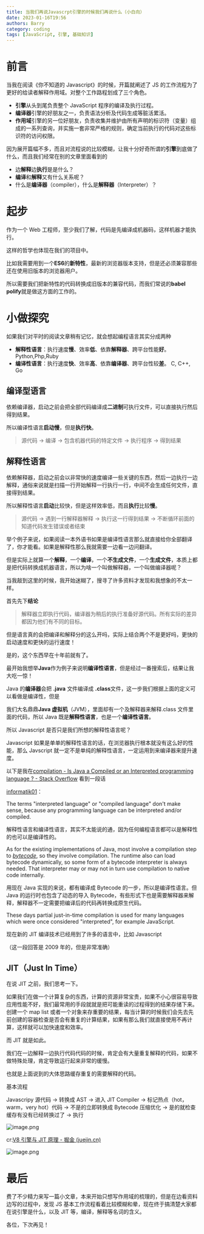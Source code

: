 ```yaml
---
title: 当我们再说Javascrpt引擎的时候我们再说什么（小白向）
date: 2023-01-16T19:56
authors: Barry
category: coding
tags: [JavaScript, 引擎, 基础知识]
---
```


# 前言

当我在阅读《你不知道的 Javascript》的时候，开篇就阐述了 JS 的工作流程为了更好的给读者解释作用域。对整个工作路程划成了三个角色。

- **引擎**从头到尾负责整个 JavaScript 程序的编译及执行过程。
- **编译器**引擎的好朋友之一，负责语法分析及代码生成等脏活累活。
- **作用域**引擎的另一位好朋友，负责收集并维护由所有声明的标识符（变量）组成的一系列查询，并实施一套非常严格的规则，确定当前执行的代码对这些标识符的访问权限。

因为展开篇幅不多，而且对流程说的比较模糊，让我十分好奇所谓的**引擎**到底做了什么，而且我们经常在别的文章里面看到的

- 边**解释**边**执行**是是什么？
- **编译**和**解释**又有什么关系呢？
- 什么是**编译器**（compiler），什么是**解释器**（Interpreter）？

<!--truncate-->

# 起步

作为一个 Web 工程师，至少我们了解，代码是先编译成机器码，这样机器才能执行。

这样的哲学也体现在我们的项目中。

比如我需要用到一个**ES6**的**新特性**，最新的浏览器版本支持，但是还必须兼容那些还在使用旧版本的浏览器用户。

所以需要我们把新特性的代码转换成旧版本的兼容代码，而我们常说的**babel** **polify**就是做这方面的工作的。

# 小做探究

如果我们对平时的阅读文章稍有记忆，就会想起编程语言其实分成两种

- **解释性语言**：执行速度**慢**、效率**低**、依靠**解释器**、跨平台性能**好**。 Python,Php,Ruby
- **编译性语言**：执行速度**快**、效率**高**、依靠**编译器**、跨平台性较**差**。 C, C++, Go

## 编译型语言

依赖编译器，启动之前会把全部代码编译成**二进制**可执行文件，可以直接执行然后得到结果。

所以编译性语言**启动慢**，但是**执行快**。

> 源代码 -> 编译 -> 包含机器代码的特定文件 -> 执行程序 -> 得到结果

## 解释性语言

依赖解释器，启动之前会以非常快的速度编译一些关键的东西，然后一边执行一边解释，通俗来说就是扫描一行开始解释一行执行一行，中间不会生成任何文件，直接得到结果。

所以解释性语言**启动**比较快，但是这样效率低，而且**执行**比较**慢**。

> 源代码 -> 遇到一行解释器解释 -> 执行这一行得到结果 -> 不断循环前面的知道代码发生错误或者结束

举个例子来说，如果阅读一本外语书如果是编译性语言那么就直接给你全部翻译了，你才能看。如果是解释性那么我就需要一边看一边问翻译。

但是实际上就算一个**解释**，一个**编译**，一个**不生成文件**，一个**生成文件**，本质上都是把代码转换成机器语言，所以为啥一个叫做解释器，一个叫做编译器呢？

当我敲到这里的时候，我开始迷糊了，搜寻了许多资料才发现和我想象的不太一样。

首先先下**结论**

> 解释器立即执行代码，编译器为稍后的执行准备好源代码。所有实际的差异都因为他们有不同的目标。

但是语言真的会把编译和解释分的这么开吗，实际上结合两个不是更好吗，更快的启动速度和更快的运行速度！

是的，这个东西早在十年前就有了。

最开始我想举**Java**作为例子来说明**编译性语言**，但是经过一番搜索后，结果让我大吃一惊！

Java 的**编译器**会把 **.java** 文件编译成 **.class**文件，这一步我们根据上面的定义可以看做是编译性，但是

我们大名鼎鼎**Java 虚拟机**（JVM），里面却有一个及解释器来解释.class 文件里面的代码，所以 Java 既是**解释性语言**，也是一个**编译性语言**。

所以 Javascript 是否只是我们所想的解释性语言呢？

Javascript 如果是单单的解释性语言的话，在浏览器执行根本就没有这么好的性能，那么 Javscript 就一定不是单纯的解释性语言，一定运用到来编译器来提升速度。

以下是我在[compilation - Is Java a Compiled or an Interpreted programming language ? - Stack Overflow](https://stackoverflow.com/questions/1326071/is-java-a-compiled-or-an-interpreted-programming-language) 看到一段话

[informatik01](https://stackoverflow.com/users/814702/informatik01)：

The terms "interpreted language" or "compiled language" don't make sense, because any programming language can be interpreted and/or compiled.

解释性语言和编译性语言，其实不太能说的通，因为任何编程语言都可以是解释性的也可以是编译性的。

As for the existing implementations of Java, most involve a compilation step to [_bytecode_](https://en.wikipedia.org/wiki/Java_bytecode), so they involve compilation. The runtime also can load bytecode dynamically, so some form of a bytecode interpreter is always needed. That interpreter may or may not in turn use compilation to native code internally.

用现在 Java 实现的来说，都有编译成 Bytecode 的一步，所以是编译性语言。但 Java 的运行时也包含了动态的导入 Bytecode，有些形式下也是需要解释器来解释，解释器不一定需要把编译后的代码再转换成原生代码。

These days partial just-in-time compilation is used for many languages which were once considered "interpreted", for example JavaScript.

现在新的 JIT 编译技术已经用到了许多的语言中，比如 Javascript

（这一段回答是 2009 年的，但是非常准确）

## JIT（Just In Time）

在说 JIT 之前，我们思考一下。

如果我们在做一个计算复杂的东西，计算的资源非常宝贵，如果不小心很容易导致应用性能不好，我们最常用的手段就就是把可能重读的过程得到的结果存储下来。创建一个 map list 或者一个对象来存重要的结果，每当计算的时候我们会先去先前创建的容器检查是否会有重复的计算结果，如果有那么我们就直接使用不再计算，这样就可以加快速度和效率。

而 JIT 就是如此。

我们在一边解释一边执行代码代码的时候，肯定会有大量重复解释的代码，如果不做特殊处理，肯定导致运行起来非常的缓慢。

也就是上面说到的大体思路缓存重复的需要解释的代码。

基本流程

Javascripy 源代码 -> 转换成 AST -> 进入 JIT Compiler -> 标记热点（hot，warm，very hot）代码 -> 不是的立即转换成 Bytecode 压缩优化 -> 是的就检查缓存有没有已经转换过了 -> 执行

![image.png](https://p9-juejin.byteimg.com/tos-cn-i-k3u1fbpfcp/2664038acc014b76a0f9c76d2ba73ea8~tplv-k3u1fbpfcp-watermark.image?)

cr:[V8 引擎与 JIT 原理 - 掘金 (juejin.cn)](https://juejin.cn/post/7179130165262286885)

![image.png](https://p3-juejin.byteimg.com/tos-cn-i-k3u1fbpfcp/8425905e47fb4140bb0cf1f03eca6962~tplv-k3u1fbpfcp-watermark.image?)

# 最后

费了不少精力来写一篇小文章，本来开始只想写作用域的梳理的，但是在边看资料边写的过程中，发现 JS 基本工作流程看着比较模糊和晕，现在终于搞清楚大家都在说引擎是什么，以及 JIT 等，编译，解释等名词的含义。

各位，下次再见！
